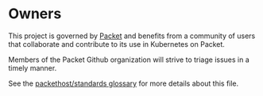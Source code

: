 # Owners

This project is governed by [Packet](https://packet.com) and benefits from a community of users that collaborate and contribute to its use in Kubernetes on Packet.

Members of the Packet Github organization will strive to triage issues in a timely manner.

See the [packethost/standards glossary](https://github.com/packethost/standards/blob/master/glossary.md#ownersmd) for more details about this file.
